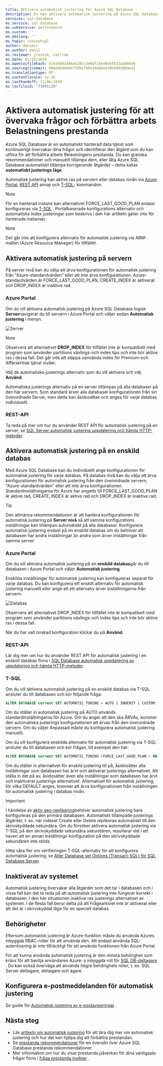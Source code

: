 ```yaml
---
title: Aktivera automatisk justering för Azure SQL Database
description: Du kan aktivera automatisk justering på Azure SQL Database enkelt.
services: sql-database
ms.service: sql-database
ms.subservice: performance
ms.custom: ''
ms.devlang: ''
ms.topic: conceptual
author: danimir
ms.author: danil
ms.reviewer: jrasnik, carlrab
ms.date: 01/25/2019
ms.openlocfilehash: 52e3dd01446a6292c3404f14bd8ebfb32aa00dd6
ms.sourcegitcommit: 609d4bdb0467fd0af40e14a86eb40b9d03669ea1
ms.translationtype: MT
ms.contentlocale: sv-SE
ms.lasthandoff: 11/06/2019
ms.locfileid: "73691128"
---
```

# <a name="enable-automatic-tuning-to-monitor-queries-and-improve-workload-performance"></a>Aktivera automatisk justering för att övervaka frågor och förbättra arbets Belastningens prestanda

Azure SQL Database är en automatiskt hanterad data tjänst som kontinuerligt övervakar dina frågor och identifierar den åtgärd som du kan utföra för att förbättra arbets Belastningens prestanda. Du kan granska rekommendationer och manuellt tillämpa dem, eller låta Azure SQL Database automatiskt tillämpa korrigerande åtgärder – detta kallas **automatiskt justerings läge**.

Automatisk justering kan aktive ras på servern eller databas nivån via [Azure Portal](sql-database-automatic-tuning-enable.md#azure-portal), [REST API](sql-database-automatic-tuning-enable.md#rest-api) anrop och [T-SQL-](https://docs.microsoft.com/sql/t-sql/statements/alter-database-transact-sql-set-options?view=azuresqldb-current) kommandon.

> [!NOTE]
> För en hanterad instans kan alternativet FORCE_LAST_GOOD_PLAN endast konfigureras via [T-SQL](https://azure.microsoft.com/blog/automatic-tuning-introduces-automatic-plan-correction-and-t-sql-management) . Portalbaserade konfigurations alternativ och automatiska index justeringar som beskrivs i den här artikeln gäller inte för hanterade instanser.

> [!NOTE]
> Det går inte att konfigurera alternativ för automatisk justering via ARM-mallen (Azure Resource Manager) för tillfället.

## <a name="enable-automatic-tuning-on-server"></a>Aktivera automatisk justering på servern

På server nivå kan du välja att ärva konfigurationen för automatisk justering från "Azure-standardvärden" eller att inte ärva konfigurationen. Azure-standardvärden är FORCE_LAST_GOOD_PLAN, CREATE_INDEX är aktiverat och DROP_INDEX är inaktive rad.

### <a name="azure-portal"></a>Azure Portal

Om du vill aktivera automatisk justering på Azure SQL Database logisk **Server**navigerar du till servern i Azure Portal och väljer sedan **Automatisk justering** i menyn.

![Server](./media/sql-database-automatic-tuning-enable/server.png)

> [!NOTE]
> Observera att alternativet **DROP_INDEX** för tillfället inte är kompatibelt med program som använder partitions växlings-och index tips och inte bör aktive ras i dessa fall. Det går inte att släppa oanvända index för Premium-och Affärskritisk tjänst nivåer.
>

Välj de automatiska justerings alternativ som du vill aktivera och välj **Använd**.

Automatiska justerings alternativ på en server tillämpas på alla databaser på den här servern. Som standard ärver alla databaser konfigurationen från sin överordnade Server, men detta kan åsidosättas och anges för varje databas individuellt.

### <a name="rest-api"></a>REST-API

Ta reda på mer om hur du använder REST API för automatisk justering på en server, se [SQL Server automatisk justering uppdatering och hämta HTTP-metoder](https://docs.microsoft.com/rest/api/sql/serverautomatictuning).

## <a name="enable-automatic-tuning-on-an-individual-database"></a>Aktivera automatisk justering på en enskild databas

Med Azure SQL Database kan du individuellt ange konfigurationen för automatisk justering för varje databas. På databas nivå kan du välja att ärva konfigurationen för automatisk justering från den överordnade servern, "Azure-standardvärden" eller att inte ärva konfigurationen. Standardinställningarna för Azure har angetts till FORCE_LAST_GOOD_PLAN är aktive rad, CREATE_INDEX är aktive rad och DROP_INDEX är inaktive rad.

> [!TIP]
> Den allmänna rekommendationen är att hantera konfigurationen för automatisk justering på **Server nivå** så att samma konfigurations inställningar kan tillämpas automatiskt på alla databaser. Konfigurera automatisk justering endast på en enskild databas om du behöver att databasen har andra inställningar än andra som ärver inställningar från samma server.
>

### <a name="azure-portal"></a>Azure Portal

Om du vill aktivera automatisk justering på en **enskild databas**går du till databasen i Azure Portal och väljer **Automatisk justering**.

Enskilda inställningar för automatisk justering kan konfigureras separat för varje databas. Du kan konfigurera ett enskilt alternativ för automatisk justering manuellt eller ange att ett alternativ ärver inställningarna från servern.

![Databas](./media/sql-database-automatic-tuning-enable/database.png)

Observera att alternativet DROP_INDEX för tillfället inte är kompatibelt med program som använder partitions växlings-och index tips och inte bör aktive ras i dessa fall.

När du har valt önskad konfiguration klickar du på **Använd**.

### <a name="rest-api"></a>REST-API

Lär dig mer om hur du använder REST API för automatisk justering i en enskild databas finns i [SQL Database automatisk uppdatering av uppdatering och hämta HTTP-metoder](https://docs.microsoft.com/rest/api/sql/databaseautomatictuning).

### <a name="t-sql"></a>T-SQL

Om du vill aktivera automatisk justering på en enskild databas via T-SQL ansluter du till databasen och kör följande fråga:

```SQL
ALTER DATABASE current SET AUTOMATIC_TUNING = AUTO | INHERIT | CUSTOM
```

Om du ställer in automatisk justering på AUTO används standardinställningarna för Azure. Om du anger att den ska ÄRVAs, kommer den automatiska justerings konfigurationen att ärvas från den överordnade servern. Om du väljer Anpassad måste du konfigurera automatisk justering manuellt.

Om du vill konfigurera enskilda alternativ för automatisk justering via T-SQL ansluter du till databasen och kör frågan, till exempel den här:

```SQL
ALTER DATABASE current SET AUTOMATIC_TUNING (FORCE_LAST_GOOD_PLAN = ON, CREATE_INDEX = DEFAULT, DROP_INDEX = OFF)
```

Om du ställer in alternativet för enskild justering till på, åsidosätter alla inställningar som databasen har ärvt och aktiverar justerings alternativet. Att ställa in det på av, åsidosätter även alla inställningar som databasen har ärvt och inaktiverar justerings alternativet. Alternativet för automatisk justering, för vilka DEFAULT anges, kommer att ärva konfigurationen från inställningen för automatisk justering i databas nivån.  

> [!IMPORTANT]
> I händelse av [aktiv geo-replikering](sql-database-auto-failover-group.md)behöver automatisk justering bara konfigureras på den primära databasen. Automatiskt tillämpade justerings åtgärder, t. ex. när indexet Create eller Delete replikeras automatiskt till den skrivskyddade sekundära. Om du försöker aktivera automatisk justering via T-SQL på den skrivskyddade sekundära sekundären, resulterar det i ett haveri att en annan inställnings konfiguration på den skrivskyddade sekundären inte stöds.
>

Hitta våra fler om verifieringen T-SQL-alternativ för att konfigurera automatisk justering, se [Alter Database set Options (Transact-SQL) för SQL Database Server](https://docs.microsoft.com/sql/t-sql/statements/alter-database-transact-sql-set-options?view=azuresqldb-current).

## <a name="disabled-by-the-system"></a>Inaktiverat av systemet

Automatisk justering övervakar alla åtgärder som det tar i databasen och i vissa fall kan det ta reda på att automatisk justering inte fungerar korrekt i databasen. I den här situationen inaktive ras justerings alternativet av systemet. I de flesta fall beror detta på att Frågearkivet inte är aktiverat eller att det är i skrivskyddat läge för en speciell databas.

## <a name="permissions"></a>Behörigheter

Eftersom automatisk justering är Azure-funktion måste du använda Azures inbyggda RBAC-roller för att använda den. Att endast använda SQL-autentisering är inte tillräckligt för att använda funktionen från Azure Portal.

För att kunna använda automatisk justering är den minsta behörighet som krävs för att bevilja användaren Azure: s inbyggda roll för [SQL DB-deltagare](../role-based-access-control/built-in-roles.md#sql-db-contributor) . Du kan också överväga att använda högre behörighets roller, t. ex. SQL Server deltagare, deltagare och ägare.

## <a name="configure-automatic-tuning-e-mail-notifications"></a>Konfigurera e-postmeddelanden för automatisk justering

Se guide för [Automatisk justering av e-postaviseringar](sql-database-automatic-tuning-email-notifications.md) .

## <a name="next-steps"></a>Nästa steg

* Läs [artikeln om automatisk justering](sql-database-automatic-tuning.md) för att lära dig mer om automatisk justering och hur det kan hjälpa dig att förbättra prestandan.
* Se [prestanda rekommendationer](sql-database-advisor.md) för en översikt över Azure SQL Database prestanda rekommendationer.
* Mer information om hur du visar prestanda påverkan för dina vanligaste frågor finns i [fråga prestanda insikter](sql-database-query-performance.md) .

